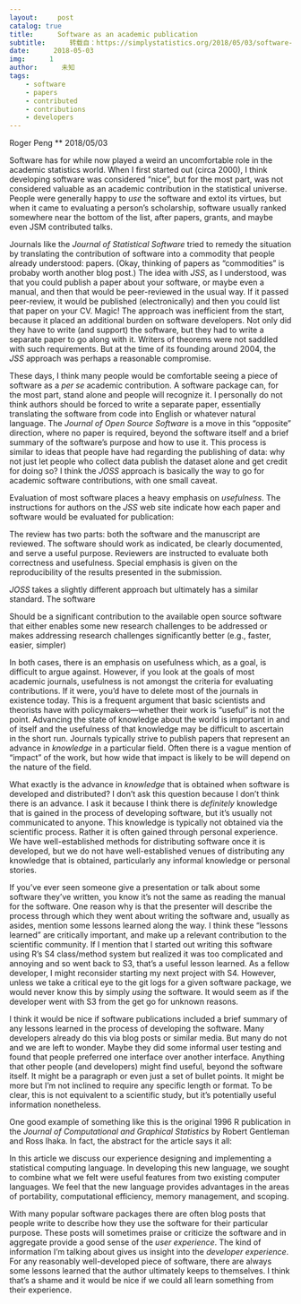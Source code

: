 ```yaml
---
layout:     post
catalog: true
title:      Software as an academic publication
subtitle:      转载自：https://simplystatistics.org/2018/05/03/software-as-an-academic-publication/
date:      2018-05-03
img:      1
author:      未知
tags:
    - software
    - papers
    - contributed
    - contributions
    - developers
---
```



Roger Peng
**
2018/05/03


Software has for while now played a weird an uncomfortable role in the academic statistics world. When I first started out (circa 2000), I think developing software was considered “nice”, but for the most part, was not considered valuable as an academic contribution in the statistical universe. People were generally happy to *use* the software and extol its virtues, but when it came to evaluating a person’s scholarship, software usually ranked somewhere near the bottom of the list, after papers, grants, and maybe even JSM contributed talks.

Journals like the *Journal of Statistical Software* tried to remedy the situation by translating the contribution of software into a commodity that people already understood: papers. (Okay, thinking of papers as “commodities” is probaby worth another blog post.) The idea with *JSS*, as I understood, was that you could publish a paper about your software, or maybe even a manual, and then that would be peer-reviewed in the usual way. If it passed peer-review, it would be published (electronically) and then you could list that paper on your CV. Magic! The approach was inefficient from the start, because it placed an additional burden on software developers. Not only did they have to write (and support) the software, but they had to write a separate paper to go along with it. Writers of theorems were not saddled with such requirements. But at the time of its founding around 2004, the *JSS* approach was perhaps a reasonable compromise.

These days, I think many people would be comfortable seeing a piece of software as a *per se* academic contribution. A software package can, for the most part, stand alone and people will recognize it. I personally do not think authors should be forced to write a separate paper, essentially translating the software from code into English or whatever natural language. The *Journal of Open Source Software* is a move in this “opposite” direction, where no paper is required, beyond the software itself and a brief summary of the software’s purpose and how to use it. This process is similar to ideas that people have had regarding the publishing of data: why not just let people who collect data publish the dataset alone and get credit for doing so? I think the *JOSS* approach is basically the way to go for academic software contributions, with one small caveat.

Evaluation of most software places a heavy emphasis on *usefulness*. The instructions for authors on the *JSS* web site indicate how each paper and software would be evaluated for publication:

> 
The review has two parts: both the software and the manuscript are reviewed. The software should work as indicated, be clearly documented, and serve a useful purpose. Reviewers are instructed to evaluate both correctness and usefulness. Special emphasis is given on the reproducibility of the results presented in the submission.


*JOSS* takes a slightly different approach but ultimately has a similar standard. The software

> 
Should be a significant contribution to the available open source software that either enables some new research challenges to be addressed or makes addressing research challenges significantly better (e.g., faster, easier, simpler)


In both cases, there is an emphasis on usefulness which, as a goal, is difficult to argue against. However, if you look at the goals of most academic journals, usefulness is not amongst the criteria for evaluating contributions. If it were, you’d have to delete most of the journals in existence today. This is a frequent argument that basic scientists and theorists have with policymakers—whether their work is “useful” is not the point. Advancing the state of knowledge about the world is important in and of itself and the usefulness of that knowledge may be difficult to ascertain in the short run. Journals typically strive to publish papers that represent an advance in *knowledge* in a particular field. Often there is a vague mention of “impact” of the work, but how wide that impact is likely to be will depend on the nature of the field.

What exactly is the advance in *knowledge* that is obtained when software is developed and distributed? I don’t ask this question because I don’t think there is an advance. I ask it because I think there is *definitely* knowledge that is gained in the process of developing software, but it’s usually not communicated to anyone. This knowledge is typically not obtained via the scientific process. Rather it is often gained through personal experience. We have well-established methods for distributing software once it is developed, but we do not have well-established venues of distributing any knowledge that is obtained, particularly any informal knowledge or personal stories.

If you’ve ever seen someone give a presentation or talk about some software they’ve written, you know it’s not the same as reading the manual for the software. One reason why is that the presenter will describe the process through which they went about writing the software and, usually as asides, mention some lessons learned along the way. I think these “lessons learned” are critically important, and make up a relevant contribution to the scientific community. If I mention that I started out writing this software using R’s S4 class/method system but realized it was too complicated and annoying and so went back to S3, that’s a useful lesson learned. As a fellow developer, I might reconsider starting my next project with S4. However, unless we take a critical eye to the git logs for a given software package, we would never know this by simply *using* the software. It would seem as if the developer went with S3 from the get go for unknown reasons.

I think it would be nice if software publications included a brief summary of any lessons learned in the process of developing the software. Many developers already do this via blog posts or similar media. But many do not and we are left to wonder. Maybe they did some informal user testing and found that people preferred one interface over another interface. Anything that other people (and developers) might find useful, beyond the software itself. It might be a paragraph or even just a set of bullet points. It might be more but I’m not inclined to require any specific length or format. To be clear, this is not equivalent to a scientific study, but it’s potentially useful information nonetheless.

One good example of something like this is the original 1996 R publication in the *Journal of Computational and Graphical Statistics* by Robert Gentleman and Ross Ihaka. In fact, the abstract for the article says it all:

> 
In this article we discuss our experience designing and implementing a statistical computing language. In developing this new language, we sought to combine what we felt were useful features from two existing computer languages. We feel that the new language provides advantages in the areas of portability, computational efficiency, memory management, and scoping.


With many popular software packages there are often blog posts that people write to describe how they use the software for their particular purpose. These posts will sometimes praise or criticize the software and in aggregate provide a good sense of the *user experience*. The kind of information I’m talking about gives us insight into the *developer experience*. For any reasonably well-developed piece of software, there are always some lessons learned that the author ultimately keeps to themselves. I think that’s a shame and it would be nice if we could all learn something from their experience.

